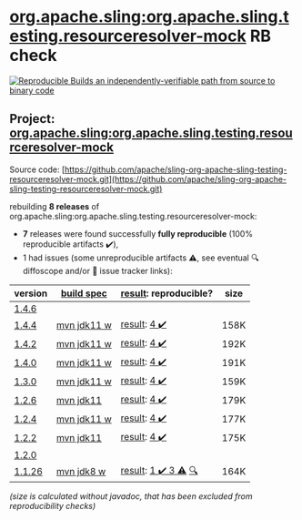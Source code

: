 [org.apache.sling:org.apache.sling.testing.resourceresolver-mock](https://central.sonatype.com/artifact/org.apache.sling/org.apache.sling.testing.resourceresolver-mock/versions) RB check
=======

[![Reproducible Builds](https://reproducible-builds.org/images/logos/rb.svg) an independently-verifiable path from source to binary code](https://reproducible-builds.org/)

## Project: [org.apache.sling:org.apache.sling.testing.resourceresolver-mock](https://central.sonatype.com/artifact/org.apache.sling/org.apache.sling.testing.resourceresolver-mock/versions)

Source code: [https://github.com/apache/sling-org-apache-sling-testing-resourceresolver-mock.git](https://github.com/apache/sling-org-apache-sling-testing-resourceresolver-mock.git)

rebuilding **8 releases** of org.apache.sling:org.apache.sling.testing.resourceresolver-mock:
- **7** releases were found successfully **fully reproducible** (100% reproducible artifacts :heavy_check_mark:),
- 1 had issues (some unreproducible artifacts :warning:, see eventual :mag: diffoscope and/or :memo: issue tracker links):

| version | [build spec](/BUILDSPEC.md) | [result](https://reproducible-builds.org/docs/jvm/): reproducible? | size |
| -- | --------- | ------ | -- |
| [1.4.6](https://central.sonatype.com/artifact/org.apache.sling/org.apache.sling.testing.resourceresolver-mock/1.4.6/pom) | | | |
| [1.4.4](https://central.sonatype.com/artifact/org.apache.sling/org.apache.sling.testing.resourceresolver-mock/1.4.4/pom) | [mvn jdk11 w](org.apache.sling.testing.resourceresolver-mock-1.4.4.buildspec) | [result](org.apache.sling.testing.resourceresolver-mock-1.4.4.buildinfo): [4 :heavy_check_mark: ](org.apache.sling.testing.resourceresolver-mock-1.4.4.buildcompare) | 158K |
| [1.4.2](https://central.sonatype.com/artifact/org.apache.sling/org.apache.sling.testing.resourceresolver-mock/1.4.2/pom) | [mvn jdk11 w](org.apache.sling.testing.resourceresolver-mock-1.4.2.buildspec) | [result](org.apache.sling.testing.resourceresolver-mock-1.4.2.buildinfo): [4 :heavy_check_mark: ](org.apache.sling.testing.resourceresolver-mock-1.4.2.buildcompare) | 192K |
| [1.4.0](https://central.sonatype.com/artifact/org.apache.sling/org.apache.sling.testing.resourceresolver-mock/1.4.0/pom) | [mvn jdk11 w](org.apache.sling.testing.resourceresolver-mock-1.4.0.buildspec) | [result](org.apache.sling.testing.resourceresolver-mock-1.4.0.buildinfo): [4 :heavy_check_mark: ](org.apache.sling.testing.resourceresolver-mock-1.4.0.buildcompare) | 191K |
| [1.3.0](https://central.sonatype.com/artifact/org.apache.sling/org.apache.sling.testing.resourceresolver-mock/1.3.0/pom) | [mvn jdk11 w](org.apache.sling.testing.resourceresolver-mock-1.3.0.buildspec) | [result](org.apache.sling.testing.resourceresolver-mock-1.3.0.buildinfo): [4 :heavy_check_mark: ](org.apache.sling.testing.resourceresolver-mock-1.3.0.buildcompare) | 159K |
| [1.2.6](https://central.sonatype.com/artifact/org.apache.sling/org.apache.sling.testing.resourceresolver-mock/1.2.6/pom) | [mvn jdk11](org.apache.sling.testing.resourceresolver-mock-1.2.6.buildspec) | [result](org.apache.sling.testing.resourceresolver-mock-1.2.6.buildinfo): [4 :heavy_check_mark: ](org.apache.sling.testing.resourceresolver-mock-1.2.6.buildcompare) | 179K |
| [1.2.4](https://central.sonatype.com/artifact/org.apache.sling/org.apache.sling.testing.resourceresolver-mock/1.2.4/pom) | [mvn jdk11 w](org.apache.sling.testing.resourceresolver-mock-1.2.4.buildspec) | [result](org.apache.sling.testing.resourceresolver-mock-1.2.4.buildinfo): [4 :heavy_check_mark: ](org.apache.sling.testing.resourceresolver-mock-1.2.4.buildcompare) | 177K |
| [1.2.2](https://central.sonatype.com/artifact/org.apache.sling/org.apache.sling.testing.resourceresolver-mock/1.2.2/pom) | [mvn jdk11](org.apache.sling.testing.resourceresolver-mock-1.2.2.buildspec) | [result](org.apache.sling.testing.resourceresolver-mock-1.2.2.buildinfo): [4 :heavy_check_mark: ](org.apache.sling.testing.resourceresolver-mock-1.2.2.buildcompare) | 175K |
| [1.2.0](https://central.sonatype.com/artifact/org.apache.sling/org.apache.sling.testing.resourceresolver-mock/1.2.0/pom) | | | |
| [1.1.26](https://central.sonatype.com/artifact/org.apache.sling/org.apache.sling.testing.resourceresolver-mock/1.1.26/pom) | [mvn jdk8 w](org.apache.sling.testing.resourceresolver-mock-1.1.26.buildspec) | [result](org.apache.sling.testing.resourceresolver-mock-1.1.26.buildinfo): [1 :heavy_check_mark:  3 :warning:](org.apache.sling.testing.resourceresolver-mock-1.1.26.buildcompare) [:mag:](org.apache.sling.testing.resourceresolver-mock-1.1.26.diffoscope) | 164K |

<i>(size is calculated without javadoc, that has been excluded from reproducibility checks)</i>
